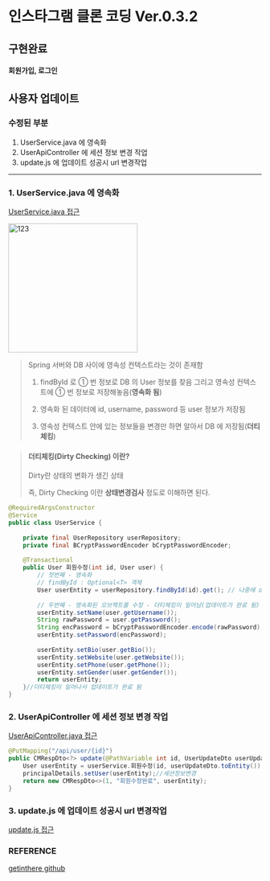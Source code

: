 # 인스타그램 클론 코딩 Ver.0.3.2

## 구현완료

>
#### 회원가입, 로그인


## 사용자 업데이트

### 수정된 부분

>
1. UserService.java 에 영속화
2. UserApiController 에 세션 정보 변경 작업
3. update.js 에 업데이트 성공시 url 변경작업
---


### 1. UserService.java 에 영속화

[UserService.java 접근](./src/main/java/com/cos/photogramstart/service/UserService.java )

<img width="257" alt="123" src="https://user-images.githubusercontent.com/57707484/130614627-7ef1b52f-a7b7-44e4-9714-a84cbf1bc593.PNG">

> Spring 서버와 DB 사이에 영속성 컨텍스트라는 것이 존재함
> 
> 1. findById 로 ① 번 정보로 DB 의 User 정보를 찾음 그리고 영속성 컨텍스트에 ① 번 정보로 저장해놓음(**영속화 됨**)
> 
> 2. 영속화 된 데이터에 id, username, password 등 user 정보가 저장됨
> 
> 3. 영속성 컨텍스트 안에 있는 정보들을 변경만 하면 알아서 DB 에 저장됨(**더티체킹**)


> #### 더티체킹(Dirty Checking) 이란?
> 
> Dirty란 상태의 변화가 생긴 상태
> 
> 즉, Dirty Checking 이란 **상태변경검사** 정도로 이해하면 된다.


```java
@RequiredArgsConstructor
@Service
public class UserService {
	
	private final UserRepository userRepository;
	private final BCryptPasswordEncoder bCryptPasswordEncoder;
	
	@Transactional
	public User 회원수정(int id, User user) {
		// 첫번째 - 영속화
		// findById : Optional<T> 객체
		User userEntity = userRepository.findById(id).get(); // 나중에 orElseThrow() 로 바꿀 예정
		
		// 두번째 - 영속화된 오브젝트를 수정 - 더티체킹이 일어남(업데이트가 완료 됨)
		userEntity.setName(user.getUsername());
		String rawPassword = user.getPassword();
		String encPassword = bCryptPasswordEncoder.encode(rawPassword);
		userEntity.setPassword(encPassword);
		
		userEntity.setBio(user.getBio());
		userEntity.setWebsite(user.getWebsite());
		userEntity.setPhone(user.getPhone());
		userEntity.setGender(user.getGender());
		return userEntity;
	}//더티체킹이 일어나서 업데이트가 완료 됨
}
```

### 2. UserApiController 에 세션 정보 변경 작업

[UserApiController.java 접근](./src/main/java/com/cos/photogramstart/web/api/UserApiController.java )

```java
@PutMapping("/api/user/{id}")
public CMRespDto<?> update(@PathVariable int id, UserUpdateDto userUpdateDto, @AuthenticationPrincipal PrincipalDetails principalDetails) {
	User userEntity = userService.회원수정(id, userUpdateDto.toEntity());
	principalDetails.setUser(userEntity);//세션정보변경
	return new CMRespDto<>(1, "회원수정완료", userEntity);
}
```

### 3. update.js 에 업데이트 성공시 url 변경작업

[update.js 접근](./src/main/resources/static/js/update.js )

### REFERENCE

>
[getinthere github](https://github.com/codingspecialist/EaszUp-Springboot-Photogram-Start)
